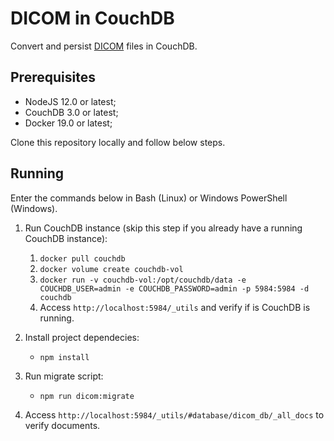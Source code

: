 # DICOM in CouchDB

Convert and persist [DICOM](https://en.wikipedia.org/wiki/DICOM) files in CouchDB.

## Prerequisites
- NodeJS 12.0 or latest;
- CouchDB 3.0 or latest;
- Docker 19.0 or latest;

Clone this repository locally and follow below steps.

## Running
Enter the commands below in Bash (Linux) or Windows PowerShell (Windows).
1. Run CouchDB instance (skip this step if you already have a running CouchDB instance):
    1. ```docker pull couchdb ```
    2. ```docker volume create couchdb-vol```
    3. ```docker run -v couchdb-vol:/opt/couchdb/data -e COUCHDB_USER=admin -e COUCHDB_PASSWORD=admin -p 5984:5984 -d couchdb```
    4. Access `http://localhost:5984/_utils` and verify if is CouchDB is running.
    
2. Install project dependecies:
    - ```npm install```

3. Run migrate script:
    - ```npm run dicom:migrate```
    
4. Access `http://localhost:5984/_utils/#database/dicom_db/_all_docs` to verify documents.